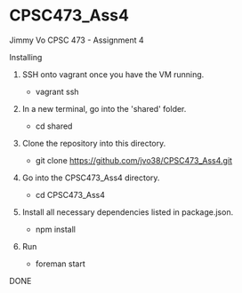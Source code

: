 # CPSC473_Ass4
Jimmy Vo
CPSC 473 - Assignment 4

Installing

1) SSH onto vagrant once you have the VM running.
	- vagrant ssh

2) In a new terminal, go into the 'shared' folder.
	- cd shared

3) Clone the repository into this directory.
	- git clone https://github.com/jvo38/CPSC473_Ass4.git

4) Go into the CPSC473_Ass4 directory.
	- cd CPSC473_Ass4

5) Install all necessary dependencies listed in package.json.
	- npm install

6) Run
	- foreman start

DONE